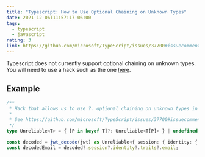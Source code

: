 ```yaml
---
title: "Typescript: How to Use Optional Chaining on Unknown Types"
date: 2021-12-06T11:57:17-06:00
tags:
  - typescript
  - javascript
rating: 3
link: https://github.com/microsoft/TypeScript/issues/37700#issuecomment-940865298
---
```


Typescript does not currently support optional chaining on unknown types. You will need to use a hack such as the one [here](https://github.com/microsoft/TypeScript/issues/37700#issuecomment-940865298).

## Example

```ts
/**
 * Hack that allows us to use ?. optional chaining on unknown types in Typescript.
 *
 * See https://github.com/microsoft/TypeScript/issues/37700#issuecomment-940865298
 */
type Unreliable<T> = { [P in keyof T]?: Unreliable<T[P]> } | undefined;

const decoded = jwt_decode(jwt) as Unreliable<{ session: { identity: { traits: { email: string } } } }>;
const decodedEmail = decoded?.session?.identity?.traits?.email;
```
